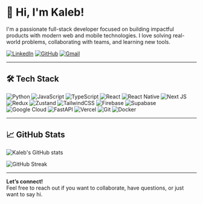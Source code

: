 # 👋 Hi, I'm Kaleb!

I'm a passionate full-stack developer focused on building impactful products with modern web and mobile technologies. I love solving real-world problems, collaborating with teams, and learning new tools.

[![LinkedIn](https://img.shields.io/badge/LinkedIn-0077B5?style=for-the-badge&logo=linkedin&logoColor=white)](https://www.linkedin.com/in/kalebft)
[![GitHub](https://img.shields.io/badge/GitHub-181717?style=for-the-badge&logo=github&logoColor=white)](https://github.com/mk1316)
[![Gmail](https://img.shields.io/badge/Email-D14836?style=for-the-badge&logo=gmail&logoColor=white)](mailto:tsegkaleb@gmail.com)

---

## 🛠️ Tech Stack

![Python](https://img.shields.io/badge/python-3670A0?style=for-the-badge&logo=python&logoColor=ffdd54)
![JavaScript](https://img.shields.io/badge/javascript-%23323330.svg?style=for-the-badge&logo=javascript&logoColor=%23F7DF1E)
![TypeScript](https://img.shields.io/badge/typescript-%23007ACC.svg?style=for-the-badge&logo=typescript&logoColor=white)
![React](https://img.shields.io/badge/react-%2320232a.svg?style=for-the-badge&logo=react&logoColor=%2361DAFB)
![React Native](https://img.shields.io/badge/react%20native-20232A?style=for-the-badge&logo=react&logoColor=61DAFB)
![Next JS](https://img.shields.io/badge/Next-black?style=for-the-badge&logo=next.js&logoColor=white)
![Redux](https://img.shields.io/badge/redux-593D88?style=for-the-badge&logo=redux&logoColor=white)
![Zustand](https://img.shields.io/badge/zustand-000000?style=for-the-badge&logo=zustand&logoColor=white)
![TailwindCSS](https://img.shields.io/badge/tailwindcss-%2338B2AC.svg?style=for-the-badge&logo=tailwind-css&logoColor=white)
![Firebase](https://img.shields.io/badge/firebase-a08021?style=for-the-badge&logo=firebase&logoColor=ffcd34)
![Supabase](https://img.shields.io/badge/Supabase-3ECF8E?style=for-the-badge&logo=supabase&logoColor=white)
![Google Cloud](https://img.shields.io/badge/GoogleCloud-%234285F4.svg?style=for-the-badge&logo=google-cloud&logoColor=white)
![FastAPI](https://img.shields.io/badge/FastAPI-005571?style=for-the-badge&logo=fastapi)
![Vercel](https://img.shields.io/badge/vercel-%23000000.svg?style=for-the-badge&logo=vercel&logoColor=white)
![Git](https://img.shields.io/badge/git-%23F05033.svg?style=for-the-badge&logo=git&logoColor=white)
![Docker](https://img.shields.io/badge/docker-%230db7ed.svg?style=for-the-badge&logo=docker&logoColor=white)

---


## 📈 GitHub Stats

![Kaleb's GitHub stats](https://github-readme-stats.vercel.app/api?username=mk1316&show_icons=true&hide_border=true&theme=radical)

![GitHub Streak](https://streak-stats.demolab.com?user=mk1316&theme=dark)

---

**Let’s connect!**  
Feel free to reach out if you want to collaborate, have questions, or just want to say hi.
